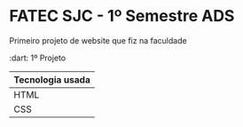 <br id = "topo">
<h1 aling="center"> FATEC SJC - 1º Semestre ADS </h1>


<p aling="center">
  Primeiro projeto de website que fiz na faculdade
</p>

<span id="1° Projeto">
 :dart: 1º Projeto

|Tecnologia usada| 
| :--------------| 
|     HTML       |
|     CSS        |
